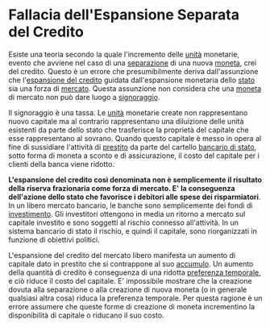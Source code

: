 # Fallacia dell'Espansione Separata del Credito



Esiste una teoria secondo la quale l'incremento delle [unità]() monetarie, evento che avviene nel caso di una [separazione]() di una nuova [moneta](), crei del credito. Questo è un errore che presumibilmente deriva dall'assunzione che l'[espansione del credito]() guidata dall'espansione monetaria dello [stato]() sia una forza di [mercato](). Questa assunzione non considera che una [moneta]() di mercato non può dare luogo a [signoraggio]().

Il signoraggio è una tassa. Le [unità]() monetarie create non rappresentano nuovo capitale ma al contrario rappresentano una diluizione delle unità esistenti da parte dello stato che trasferisce la proprietà del capitale che esse rappresentano al sovrano. Quando questo capitale è messo in opera al fine di sussidiare l'attività di [prestito]() da parte del cartello [bancario di stato](), sotto forma di moneta a sconto e di assicurazione, il costo del capitale per i clienti della banca viene ridotto.

**L'espansione del credito così denominata non è semplicemente il risultato della riserva frazionaria come forza di mercato. E' la conseguenza dell'azione dello stato che favorisce i debitori alle spese dei risparmiatori**. In un libero mercato bancario, le banche sono semplicemente dei fondi di [investimento](). Gli investitori ottengono in media un ritorno a mercato sul capitale investito e sono soggetti al rischio connesso all'attività. In un sistema bancario di stato il rischio, e quindi il capitale, sono riorganizzati in funzione di obiettivi politici.

L'espansione del credito del mercato libero manifesta un aumento di capitale dato in prestito che si contrappone al suo [accumulo](). Un aumento della quantità di credito è conseguenza di una ridotta [preferenza temporale](), e ciò riduce il costo del capitale. E' impossibile mostrare che la creazione dovuta alla separazione o alla creazione di nuova moneta (o in generale qualsiasi altra cosa) riduca la preferenza temporale. Per questa ragione è un errore assumere che queste forme di creazione di moneta incrementino la disponibilità di capitale o riducano il suo costo.

